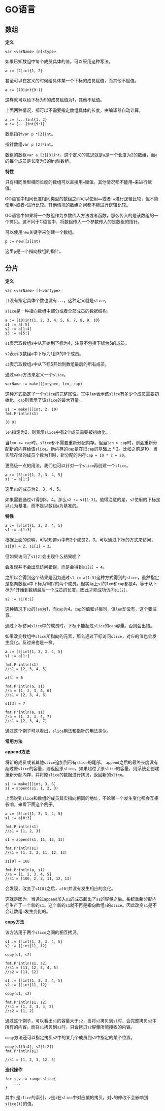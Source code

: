 # GO语言 #
## 数组 ##

**定义**

	var <varName> [n]<type>

如果已知数组中每个成员具体的值，可以采用这种写法。

    a := [2]int{1, 2}

甚至可以在定义的时候给具体某一个下标的成员赋值，而其他不赋值。

	a := [10]int{9:1}

这样就可以给下标为9的成员赋值为1，其他不赋值。

上面两种情况，都可以不需要指定数组具体的长度，由编译器自动计算。

    a := [...]int{1, 2}
	a := [...]int{9:1}

数组指针`var p *[2]int`。

指针数组`var p [2]*int`。

数组的数组`var a [2][3]int`，这个定义的意思就是`a`是一个长度为2的数组，而`a`的每个成员是长度为3的int型数组。

**特性**

只有相同类型相同长度的数组可以直接用`=`赋值。其他情况都不能用`=`来进行赋值。

GO语言中相同长度相同类型的数组之间可以使用`==`或者`!=`进行逻辑比较，但不能使用`>`或者`<`进行比较。其他情况的数组之间都不能进行逻辑比较。

GO语言中如果将一个数组作为参数传入方法或者函数，那么传入的是该数组的一个拷贝。这不同于C语言中，将数组传入一个参数传入的是数组的指针。

可以使用`new`关键字来创建一个数组。

    p := new([2]int)

这里`p`是一个指向数组的指针。

## 分片 ##

**定义**

    var <varName> []<varType>

`[]`没有指定具体个数也没有`...`，这种定义就是`slice`。

`slice`是一种指向数组中部分或者全部成员的数据结构。

    a := [10]int{1, 2, 3, 4, 5, 6, 7, 8, 9, 10}
	s1 := a[:5]
	s2 := a[1:4]
	s3 := a[5:]

`s1`表示取数组`a`中从开始到下标为4，注意不包括下标为5的成员。

`s2`表示取数组`a`中下标为1到3的3个成员。

`s3`表示取数组`a`中从下标5开始到数组最后的所有成员。

通过`make`方法来定义一个`slice`。

	varName := make([]<type>, len, cap)

这种方式指定了一个`slice`的完整属性。其中`len`表示该`slice`有多少个成员需要初始化，`cap`则表示了该`slice`的最大容量。

	s1 := make([]int, 2, 10)
	fmt.Println(s1)

	[0 0]

`len`指定为2，则表示`slice`中有2个成员需要被初始化。

当`len <= cap`时，`slice`都不需要重新分配内存。但当`len > cap`时，则会重新分配新的内存给该`slice`。新内存的`cap`是在旧`cap`的基础上 * 2。比如之前是10，当实际存储的成员个数为11时，新分配的内存`cap = 10 * 2 = 20`。

更高级一点的用法，我们也可以针对一个`slice`再创建一个`slice`。

	a := [5]int{1, 2, 3, 4, 5}
	s1 := a[1:]

这里`s1`的成员为2，3，4，5。

如果需要通过`s1`得到3，4。那么`s2 := s1[1:3]`。值得注意的是，`s2`使用的下标是以`s1`为基准，而不是以数组`a`为基准的。

**特性**

	a := [5]int{1, 2, 3, 4, 5}
	s1 := a[1:3]

根据上面的说明，可以知道`s1`中有2个成员2，3。可以通过下标的方式来访问，`s1[0] = 2, s1[1] = 3`。

但如果访问了`s1[2]`会出现什么结果呢？

会发现并不会出现访问错误，而是会得到`s1[2] = 4`。

之所以会得到这个结果是因为通过`s1 := a[1:3]`这种方式得到的`slice`，虽然指定是指向数组`a`中下标为1和2的两个成员。但实际上`s1`的`len`和`cap`都是4，等于从下标为1开始到数组最后一个成员的长度。因此才能成功访问`s1[2]`。

	s2 := s1[0:1]

这种情况下`s2`的`len`为1，而`cap`为4。`cap`的值和s1相同，但`len`却没有，这个要注意。

通过下标访问`slice`中的成员时，下标不能超过`slice`的`cap`容量。否则会出错。

如果改变数组中`slice`所指向的元素，那么通过下标访问`slice`，对应的值也会发生变化。反过来也是一样。

	a := [5]int{1, 2, 3, 4, 5}
	s1 := a[1:]

	fmt.Println(s1)
	//s1 = [2, 3, 4, 5]

	a[4] = 6

	fmt.Println(a, s1)
	//a = [1, 2, 3, 4, 6]
	//s1 = [2, 3, 4, 6]

	s1[3] = 7

	fmt.Println(a, s1)
	//a = [1, 2, 3, 4, 7]
	//s1 = [2, 3, 4, 7]

通过这个例子可以看出，`slice`用法和指针的用法类似。


**常用方法**

**append方法**

将新的成员或者其他`slice`追加到已有`slice`的尾部。
`append`之后的最终长度没有超过原`slice`的容量，则返回原`slice`。如果超过了原`slice`的容量，则系统会创建重新分配内存，并将原`slice`的数据进行拷贝，返回新的`slice`。

	s1 := make([]int, 3, 6)
	s1 = append(s1, 1, 2, 3)

上面说到`slice`和数组的成员其实指向相同的地址，不论哪一个发生变化都会互相影响。来看下面这个例子。

	a := [5]int{1, 2, 3, 4, 5}
	s1 := a[0:3]

	fmt.Println(s1)
	//s1 = [1, 2, 3]

	s1 = append(s1, 11, 12, 13)

	fmt.Println(s1)
	//s1 = [1, 2, 3, 11, 12, 13]

	s1[0] = 100

	fmt.Println(a, s1)
	//a = [1, 2, 3, 4, 5]
	//s1 = [100, 2, 3, 11, 12, 13]

会发现，改变了`s1[0]`之后，`a[0]`并没有发生相应的变化。

这就是因为，当通过`append`加入`s1`的成员超出了`s1`的容量之后。系统重新分配内存生产了一个新的`s1`。这个新的`s1`就不再是指向数组`a`的`slice`。因此改变`s1`是不会让数组`a`发生变化的。

**copy方法**

该方法用于两个`slice`之间的相互拷贝。

	s1 := []int{1, 2, 3, 4, 5}
	s2 := []int{11, 12}

	copy(s1, s2)

	fmt.Println(s1, s2)
	//s1 = [11, 12, 3, 4, 5]
	//s2 = [11, 12]

	s1 := []int{1, 2, 3, 4, 5}
	s2 := []int{11, 12}

	copy(s1, s2)

	fmt.Println(s1, s2)
	//s1 = [1, 2, 3, 4, 5]
	//s2 = [1, 2]

通过这个例子，可以看出`s1`的容量大于`s2`，当将`s2`拷贝到`s1`时，会完整拷贝`s2`中所有的内容。而将`s1`拷贝到`s2`时，只会拷贝`s2`容量所能接收的内容。

`copy`方法还可以指定拷贝`s2`中的某几个成员到`s1`中指定的某个位置。

	copy(s1[3:4], s2[1:2])
	fmt.Println(s1)

	//s1 = [1, 2, 3, 12, 5]

**迭代操作**

	for i,v := range slice{
		...
	}

其中`i`是`slice`的索引，`v`是`i`在`slice`中对应值的拷贝。对`v`的修改不会影响到`slice[i]`的值。